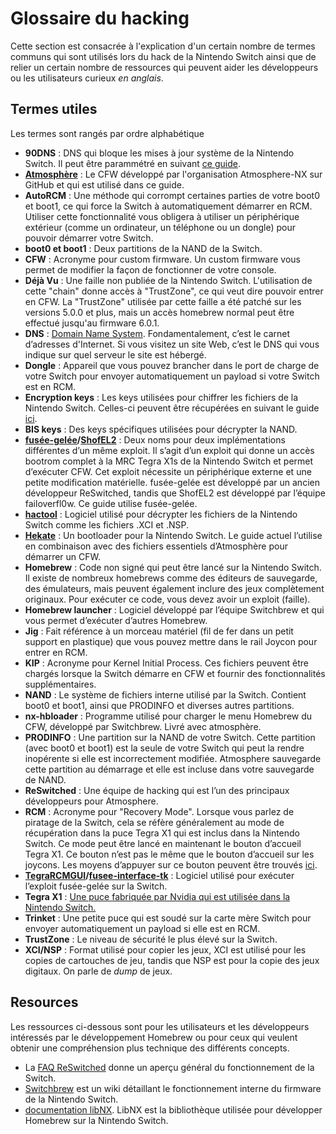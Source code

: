# Glossaire du hacking

Cette section est consacrée à l'explication d'un certain nombre de termes communs qui sont utilisés lors du hack de la Nintendo Switch ainsi que de relier un certain nombre de ressources qui peuvent aider les développeurs ou les utilisateurs curieux *en anglais*.

## Termes utiles

Les termes sont rangés par ordre alphabétique

- **90DNS** : DNS qui bloque les mises à jour système de la Nintendo Switch. Il peut être parammétré en suivant [ce guide](blocking_updates_fr.md).
- **[Atmosphère](https://github.com/Atmosphere-NX/Atmosphere)** : Le CFW développé par l'organisation Atmosphere-NX sur GitHub et qui est utilisé dans ce guide.
- **AutoRCM** : Une méthode qui corrompt certaines parties de votre boot0 et boot1, ce qui force la Switch à automatiquement démarrer en RCM. Utiliser cette fonctionnalité vous obligera à utiliser un périphérique extérieur (comme un ordinateur, un téléphone ou un dongle) pour pouvoir démarrer votre Switch.
- **boot0 et boot1** : Deux partitions de la NAND de la Switch.
- **CFW** : Acronyme pour custom firmware. Un custom firmware vous permet de modifier la façon de fonctionner de votre console.
- **Déjà Vu** : Une faille non publiée de la Nintendo Switch. L'utilisation de cette "chain" donne accès à "TrustZone", ce qui veut dire pouvoir entrer en CFW. La "TrustZone" utilisée par cette faille a été patché sur les versions 5.0.0 et plus, mais un accès homebrew normal peut être effectué jusqu'au firmware 6.0.1.
- **DNS** : [Domain Name System](https://en.wikipedia.org/wiki/Domain_Name_System). Fondamentalement, c’est le carnet d’adresses d'Internet. Si vous visitez un site Web, c’est le DNS qui vous indique sur quel serveur le site est hébergé.
- **Dongle** : Appareil que vous pouvez brancher dans le port de charge de votre Switch pour envoyer automatiquement un payload si votre Switch est en RCM.
- **Encryption keys** : Les keys utilisées pour chiffrer les fichiers de la Nintendo Switch. Celles-ci peuvent être récupérées en suivant le guide [ici](dumping_title_keys_fr.md).
- **BIS keys** : Des keys spécifiques utilisées pour décrypter la NAND.
- **[fusée-gelée](https://github.com/Qyriad/fusee-launcher/blob/master/report/fusee_gelee.md)/[ShofEL2](https://github.com/fail0verflow/shofel2)** : Deux noms pour deux implémentations différentes d’un même exploit. Il s’agit d’un exploit qui donne un accès bootrom complet à la MRC Tegra X1s de la Nintendo Switch et permet d’exécuter CFW. Cet exploit nécessite un périphérique externe et une petite modification matérielle. fusée-gelée est développé par un ancien développeur ReSwitched, tandis que ShofEL2 est développé par l’équipe failoverfl0w. Ce guide utilise fusée-gelée.
- **[hactool](https://github.com/SciresM/hactool)** : Logiciel utilisé pour décrypter les fichiers de la Nintendo Switch comme les fichiers .XCI et .NSP.
- **[Hekate](https://github.com/CTCaer/hekate)** : Un bootloader pour la Nintendo Switch. Le guide actuel l’utilise en combinaison avec des fichiers essentiels d’Atmosphère pour démarrer un CFW.
- **Homebrew** : Code non signé qui peut être lancé sur la Nintendo Switch. Il existe de nombreux homebrews comme des éditeurs de sauvegarde, des émulateurs, mais peuvent également inclure des jeux complètement originaux. Pour exécuter ce code, vous devez avoir un exploit (faille).
- **Homebrew launcher** : Logiciel développé par l’équipe Switchbrew et qui vous permet d’exécuter d’autres Homebrew.
- **Jig** : Fait référence à un morceau matériel (fil de fer dans un petit support en plastique) que vous pouvez mettre dans le rail Joycon pour entrer en RCM.
- **KIP** : Acronyme pour Kernel Initial Process. Ces fichiers peuvent être chargés lorsque la Switch démarre en CFW et fournir des fonctionnalités supplémentaires.
- **NAND** : Le système de fichiers interne utilisé par la Switch. Contient boot0 et boot1, ainsi que PRODINFO et diverses autres partitions.
- **nx-hbloader** : Programme utilisé pour charger le menu Homebrew du CFW, développé par Switchbrew. Livré avec atmosphère.
- **PRODINFO** : Une partition sur la NAND de votre Switch. Cette partition (avec boot0 et boot1) est la seule de votre Switch qui peut la rendre inopérente si elle est incorrectement modifiée. Atmosphere sauvegarde cette partition au démarrage et elle est incluse dans votre sauvegarde de NAND.
- **ReSwitched** : Une équipe de hacking qui est l’un des principaux développeurs pour Atmosphere.
- **RCM** : Acronyme pour "Recovery Mode". Lorsque vous parlez de piratage de la Switch, cela se réfère généralement au mode de récupération dans la puce Tegra X1 qui est inclus dans la Nintendo Switch. Ce mode peut être lancé en maintenant le bouton d’accueil Tegra X1. Ce bouton n’est pas le même que le bouton d’accueil sur les joycons. Les moyens d’appuyer sur ce bouton peuvent être trouvés [ici](../user_guide/emummc/entering_rcm_fr.md).
- **[TegraRCMGUI](https://github.com/eliboa/TegraRcmGUI/releases)/[fusee-interface-tk](https://github.com/nh-server/fusee-interfacee-tk/releases)** : Logiciel utilisé pour exécuter l’exploit fusée-gelée sur la Switch.
- **Tegra X1** : [Une puce fabriquée par Nvidia qui est utilisée dans la Nintendo Switch.](https://en.wikipedia.org/wiki/Tegra#Tegra_X1)
- **Trinket** : Une petite puce qui est soudé sur la carte mère Switch pour envoyer automatiquement un payload si elle est en RCM.
- **TrustZone** : Le niveau de sécurité le plus élevé sur la Switch.
- **XCI/NSP** : Format utilisé pour copier les jeux, XCI est utilisé pour les copies de cartouches de jeu, tandis que NSP est pour la copie des jeux digitaux. On parle de *dump* de jeux.

## Resources

Les ressources ci-dessous sont pour les utilisateurs et les développeurs intéressés par le développement Homebrew ou pour ceux qui veulent obtenir une compréhension plus technique des différents concepts.

- La [FAQ ReSwitched](https://reswitched.github.io/faq/) donne un aperçu général du fonctionnement de la Switch.
- [Switchbrew](https://switchbrew.org) est un wiki détaillant le fonctionnement interne du firmware de la Nintendo Switch.
- [documentation libNX](https://switchbrew.github.io/libnx/index.html). LibNX est la bibliothèque utilisée pour développer Homebrew sur la Nintendo Switch.
